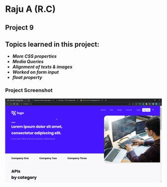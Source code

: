 # Raju A (R.C)

## Project 9

## Topics learned in this project:

- **_More CSS properties_**
- **_Media Queries_**
- **_Alignment of texts & images_**
- **_Worked on form input_**
- **_float property_**

### Project Screenshot

![screenshot](/screenshot.png)
